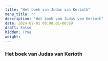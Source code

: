 ```yaml
---
title: "Het boek van Judas van Kerioth"
menu_title: ""
description: "Het boek van Judas van Kerioth"
date: 2024-02-01 06:00:01+00:09
draft: False
hidden: True
weight:
---
```

### Het boek van Judas van Kerioth


